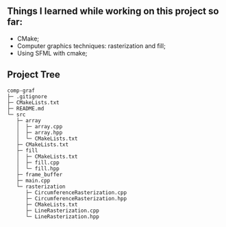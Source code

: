 ## Things I learned while working on this project so far:

- CMake;
- Computer graphics techniques: rasterization and fill;
- Using SFML with cmake;


## Project Tree

```
comp-graf
├─ .gitignore
├─ CMakeLists.txt
├─ README.md
└─ src
   ├─ array
   │  ├─ array.cpp
   │  ├─ array.hpp
   │  └─ CMakeLists.txt
   ├─ CMakeLists.txt
   ├─ fill
   │  ├─ CMakeLists.txt
   │  ├─ fill.cpp
   │  └─ fill.hpp
   ├─ frame_buffer
   ├─ main.cpp
   └─ rasterization
      ├─ CircumferenceRasterization.cpp
      ├─ CircumferenceRasterization.hpp
      ├─ CMakeLists.txt
      ├─ LineRasterization.cpp
      └─ LineRasterization.hpp

```